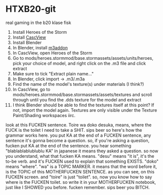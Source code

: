 # HTXB20-git
real gaming in the b20 klase
fisk
1. Install Heroes of the Storm
2. Install [CascView](http://www.zezula.net/en/casc/main.html)
3. Install Blender
4. In Blender, install [m3addon](https://github.com/SC2Mapster/m3addon/blob/master/README.md)
5. In CascView, open Heroes of the Storm
6. Go to mods/heroes.stormmod/base.stormassets/assets/units/heroes, pick your choice of model, and right click on the .m3 file and click extract
7. Make sure to tick "Extract plain name..."
8. In Blender, click import -> .m3/.m3a
9. Find the name of the model's texture(s) under materials (I think?)
10. In CascView, go to mods/heroes.stormmod/base.stormassets/assets/textures and scroll through until you find the .dds texture for the model and extract
11. I think Blender should be able to find the textures itself at this point? If not, import the model again. Textures are only visible under the Texture Paint/Shading workspaces iirc.

look at this FUCKEN sentence. Toire wa doko desuka, means, where the FUCK is the toilet I need to take a SHIT. sips beer so here's how the grammar works here. you put KA at the end of a FUCKEN sentence, any sentence it's gonna become a question. so, if you're asking a question, fucken put KA at the end of the sentence. you hear something "blablablablublublu KA" in japanese it means they asked a question. so now you understand, what that fucken KA means. "desu" means "it is", it's the to-be verb. and it's FUCKEN used to explain that something EXISTS. "doko" means "where". "wa" is a TOPIC MARKER. it means that the word before it, is the TOPIC of this MOTHERFUCKEN SENTENCE. as you can see, on this FUCKEN screen. and "toire" is just "toilet". so, now you know how to say where is the FUCKEN toilet. so write it in your MOTHERFUCKEN notebook, just like I SHOWED you before. fucken remember. sips beer you BITCH. 